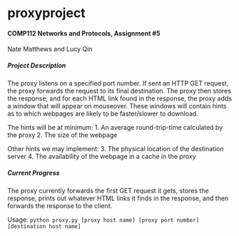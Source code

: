 # proxyproject 
#### COMP112 Networks and Protocols, Assignment #5
Nate Matthews and Lucy Qin

##### Project Description
The proxy listens on a specified port number. If sent an HTTP GET request, the proxy forwards 
the request to its final destination. The proxy then stores the response, and for each HTML
link found in the response, the proxy adds a window that will appear on mouseover. These windows
will contain hints as to which webpages are likely to be faster/slower to download. 

The hints will be at minimum:
	1. An average round-trip-time calculated by the proxy
	2. The size of the webpage

Other hints we may implement:
	3. The physical location of the destination server
	4. The availability of the webpage in a cache in the proxy

##### Current Progress
The proxy currently forwards the first GET request it gets, stores the response,
prints out whatever HTML links it finds in the response, and then forwards the response to the client.

Usage: `python proxy.py [proxy host name] [proxy port number] [destination host name]`





